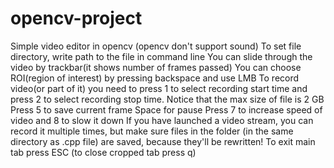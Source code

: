 # opencv-project
Simple video editor in opencv (opencv don't support sound)
To set file directory, write path to the file in command line
You can slide through the video by trackbar(it shows number of frames passed)
You can choose ROI(region of interest) by pressing backspace and use LMB
To record video(or part of it) you need to press 1 to select recording start time and press 2 to select recording stop time. Notice that the max size of file is 2 GB
Press 5 to save current frame
Space for pause
Press 7 to increase speed of video and 8 to slow it down
If you have launched a video stream, you can record it multiple times, but make sure files in the folder (in the same directory as .cpp file) are saved, because they'll be rewritten!
To exit main tab press ESC (to close cropped tab press q)
